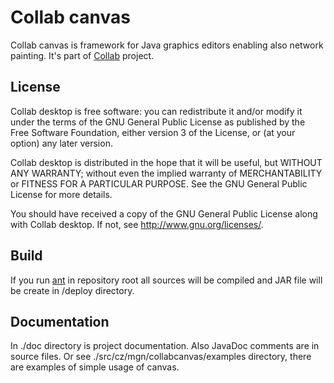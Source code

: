 Collab canvas
=============


Collab canvas is framework for Java graphics editors enabling also network painting. It's part of [Collab](http://collab.mgn.cz/) project.

License
-------

Collab desktop is free software: you can redistribute it and/or modify it under the terms of the GNU General Public License as published by the Free Software Foundation, either version 3 of the License, or (at your option) any later version.

Collab desktop is distributed in the hope that it will be useful, but WITHOUT ANY WARRANTY; without even the implied warranty of MERCHANTABILITY or FITNESS FOR A PARTICULAR PURPOSE.  See the GNU General Public License for more details.

You should have received a copy of the GNU General Public License along with Collab desktop.  If not, see <http://www.gnu.org/licenses/>.

Build
-----

If you run [ant](http://ant.apache.org/) in repository root all sources will be compiled and JAR file will be create in /deploy directory.

Documentation
-------------

In ./doc directory is project documentation. Also JavaDoc comments are in source files. Or see ./src/cz/mgn/collabcanvas/examples directory, there are examples of simple usage of canvas.
